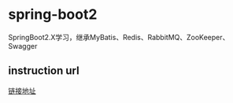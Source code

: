 # spring-boot2
SpringBoot2.X学习，继承MyBatis、Redis、RabbitMQ、ZooKeeper、Swagger
## instruction url
[链接地址](https://github.com/Weision/spring-boot2/wiki)
